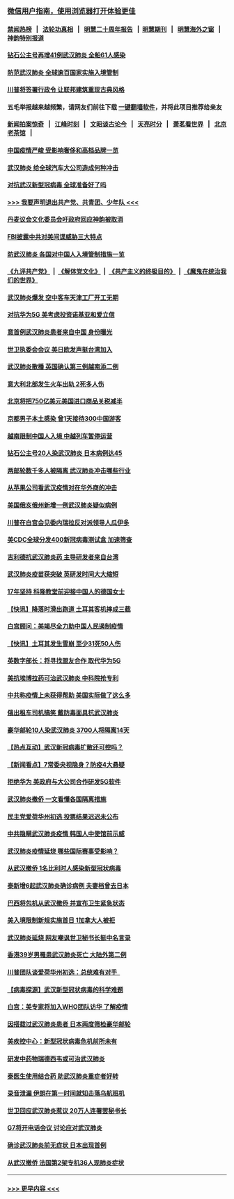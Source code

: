 ### [微信用户指南，使用浏览器打开体验更佳](https://github.com/gfw-breaker/banned-news1/blob/master/indexes/wechat-guide.md?t=0)
#### [禁闻热榜](热点新闻.md?t=0)  &nbsp;&nbsp;|&nbsp;&nbsp; [法轮功真相](https://github.com/gfw-breaker/truth/blob/master/README.md?t=0) &nbsp;&nbsp;|&nbsp;&nbsp; [明慧二十周年报告](https://github.com/gfw-breaker/mh-reports/blob/master/README.md?t=0) &nbsp;&nbsp;|&nbsp;&nbsp;[明慧期刊](https://github.com/gfw-breaker/mh-qikan) &nbsp;&nbsp;|&nbsp;&nbsp; [明慧海外之窗](https://github.com/gfw-breaker/mh-news/blob/master/README.md?t=0) &nbsp;&nbsp;|&nbsp;&nbsp; [神韵特别报道](https://github.com/gfw-breaker/mh-news/blob/master/shenyun.md?t=0)
#### [钻石公主号再增41例武汉肺炎 全船61人感染](../pages/nsc418/n11850401.md?t=02071644) 
#### [防范武汉肺炎 全球逾百国家实施入境管制](../pages/nsc418/n11850557.md?t=02071644) 
#### [川普将签署行政令 让联邦建筑重现古典风格](../pages/nsc418/n11850654.md?t=02071644) 
#### 五毛举报越来越频繁，请网友们前往下载 [一键翻墙软件](https://github.com/gfw-breaker/ssr-accounts)，并将此项目推荐给亲友
#### [新闻拍案惊奇](https://github.com/gfw-breaker/banned-news1/blob/master/pages/link4.md) &nbsp;&nbsp;|&nbsp;&nbsp; [江峰时刻](https://github.com/gfw-breaker/banned-news1/blob/master/pages/link4.md) &nbsp;&nbsp;|&nbsp;&nbsp; [文昭谈古论今](https://github.com/gfw-breaker/banned-news1/blob/master/pages/link4.md) &nbsp;&nbsp;|&nbsp;&nbsp; [天亮时分](https://github.com/gfw-breaker/banned-news1/blob/master/pages/link4.md) &nbsp;&nbsp;|&nbsp;&nbsp; [萧茗看世界](https://github.com/gfw-breaker/banned-news1/blob/master/pages/link4.md) &nbsp;&nbsp;|&nbsp;&nbsp; [北京老茶馆](https://github.com/gfw-breaker/banned-news1/blob/master/pages/link4.md) &nbsp;&nbsp;|&nbsp;&nbsp; 
#### [中国疫情严峻 受影响奢侈和高档品牌一览](../pages/nsc418/n11850319.md?t=02071644) 
#### [武汉肺炎 给全球汽车大公司造成何种冲击](../pages/nsc418/n11850056.md?t=02071644) 
#### [对抗武汉新型冠病毒 全球准备好了吗](../pages/nsc418/n11850142.md?t=02071644) 
#### [>>> 我要声明退出共产党、共青团、少年队 <<<](https://github.com/begood0513/goodnews/blob/master/quit/letter.md) 
#### [丹麦议会文化委员会吁政府回应神韵被取消](../pages/nsc418/n11849312.md?t=02071644) 
#### [FBI披露中共对美间谍威胁三大特点](../pages/nsc418/n11849700.md?t=02071644) 
#### [防武汉肺炎 各国对中国人入境管制措施一览](../pages/nsc418/n11838726.md?t=02071644) 
#### [《九评共产党》](https://github.com/begood0513/9ping.md/blob/master/README.md) &nbsp;|&nbsp; [《解体党文化》](../../../../jtdwh.md/blob/master/README.md)  &nbsp;|&nbsp; [《共产主义的终极目的》](../../../../gczydzjmd.md/blob/master/README.md) &nbsp;|&nbsp; [《魔鬼在统治我们的世界》](../../../../mgztzwmdsj.md/blob/master/README.md) 
#### [武汉肺炎爆发 空中客车天津工厂开工无期](../pages/nsc418/n11849634.md?t=02071644) 
#### [对抗华为5G 美考虑投资诺基亚和爱立信](../pages/nsc418/n11849510.md?t=02071644) 
#### [意首例武汉肺炎患者来自中国 身份曝光](../pages/nsc418/n11849454.md?t=02071644) 
#### [世卫执委会会议 美日欧发声挺台湾加入](../pages/nsc418/n11849433.md?t=02071644) 
#### [武汉肺炎散播 英国确认第三例越南添二例](../pages/nsc418/n11849439.md?t=02071644) 
#### [意大利北部发生火车出轨 2死多人伤](../pages/nsc418/n11848999.md?t=02071644) 
#### [北京将把750亿美元美国进口商品关税减半](../pages/nsc418/n11848896.md?t=02071644) 
#### [京都男子本土感染 曾1天接待300中国游客](../pages/nsc418/n11848641.md?t=02071644) 
#### [越南限制中国人入境 中越列车暂停运营](../pages/nsc418/n11847844.md?t=02071644) 
#### [钻石公主号20人染武汉肺炎 日本病例达45](../pages/nsc418/n11847823.md?t=02071644) 
#### [两邮轮数千多人被隔离 武汉肺炎冲击哪些行业](../pages/nsc418/n11847456.md?t=02071644) 
#### [从苹果公司看武汉疫情对在华外商的冲击](../pages/nsc418/n11847586.md?t=02071644) 
#### [美国俄亥俄州新增一例武汉肺炎疑似病例](../pages/nsc418/n11847714.md?t=02071644) 
#### [川普在白宫会见委内瑞拉反对派领导人瓜伊多](../pages/nsc418/n11847391.md?t=02071644) 
#### [美CDC全球分发400新冠病毒测试盒 加速筛查](../pages/nsc418/n11847260.md?t=02071644) 
#### [吉利德抗武汉肺炎药 主导研发者来自台湾](../pages/nsc418/n11847064.md?t=02071644) 
#### [武汉肺炎疫苗获突破 英研发时间大大缩短](../pages/nsc418/n11846915.md?t=02071644) 
#### [17年坚持 科隆教堂前迎接中国人的德国女士](../pages/nsc418/n11846781.md?t=02071644) 
#### [【快讯】降落时滑出跑道 土耳其客机摔成三截](../pages/nsc418/n11847021.md?t=02071644) 
#### [白宫顾问：美竭尽全力助中国人民遏制疫情](../pages/nsc418/n11846756.md?t=02071644) 
#### [【快讯】土耳其发生雪崩 至少31死50人伤](../pages/nsc418/n11846680.md?t=02071644) 
#### [英数字部长：将寻找盟友合作 取代华为5G](../pages/nsc418/n11846485.md?t=02071644) 
#### [美抗埃博拉药可治武汉肺炎 中科院抢专利](../pages/nsc418/n11846409.md?t=02071644) 
#### [中共称疫情上未获得帮助 美国实际做了这么多](../pages/nsc418/n11846008.md?t=02071644) 
#### [俄出租车司机搞笑 戴防毒面具抗武汉肺炎](../pages/nsc418/n11845703.md?t=02071644) 
#### [豪华邮轮10人染武汉肺炎 3700人将隔离14天](../pages/nsc418/n11845543.md?t=02071644) 
#### [【热点互动】武汉新冠病毒扩散还可控吗？](../pages/nsc418/n11844750.md?t=02071644) 
#### [【新闻看点】7常委央视隐身？防疫4大悬疑](../pages/nsc418/n11844611.md?t=02071644) 
#### [拒绝华为 美政府与大公司合作研发5G软件](../pages/nsc418/n11844625.md?t=02071644) 
#### [武汉肺炎撤侨 一文看懂各国隔离措施](../pages/nsc418/n11844216.md?t=02071644) 
#### [民主党爱荷华州初选 投票结果迟迟未公布](../pages/nsc418/n11844207.md?t=02071644) 
#### [中共隐瞒武汉肺炎疫情 韩国人中使馆前示威](../pages/nsc418/n11844084.md?t=02071644) 
#### [武汉肺炎疫情延烧 哪些国际赛事受影响？](../pages/nsc418/n11843958.md?t=02071644) 
#### [从武汉撤侨 1名比利时人感染新型冠状病毒](../pages/nsc418/n11843977.md?t=02071644) 
#### [泰新增6起武汉肺炎确诊病例 夫妻档曾去日本](../pages/nsc418/n11843900.md?t=02071644) 
#### [巴西将包机从武汉撤侨 并宣布卫生紧急状态](../pages/nsc418/n11843418.md?t=02071644) 
#### [美入境限制新规实施首日 1加拿大人被拒](../pages/nsc418/n11843058.md?t=02071644) 
#### [武汉肺炎延烧 网友嘲讽世卫秘书长挺中名言录](../pages/nsc418/n11843056.md?t=02071644) 
#### [香港39岁男罹患武汉肺炎死亡 大陆外第二例](../pages/nsc418/n11843026.md?t=02071644) 
#### [川普团队谈爱荷华州初选：总统难有对手  ](../pages/nsc418/n11842867.md?t=02071644) 
#### [【病毒探源】武汉新型冠状病毒的科学难题](../pages/nsc418/n11842176.md?t=02071644) 
#### [白宫：美专家将加入WHO团队访华 了解疫情](../pages/nsc418/n11842198.md?t=02071644) 
#### [因搭载过武汉肺炎患者 日本两度筛检豪华邮轮](../pages/nsc418/n11842447.md?t=02071644) 
#### [美疾控中心：新型冠状病毒危机前所未有](../pages/nsc418/n11842406.md?t=02071644) 
#### [研发中药物瑞德西韦或可治武汉肺炎](../pages/nsc418/n11842100.md?t=02071644) 
#### [泰医生使用结合药 助武汉肺炎重症者好转](../pages/nsc418/n11842096.md?t=02071644) 
#### [录音泄漏 伊朗在第一时间就知击落乌航班机](../pages/nsc418/n11842002.md?t=02071644) 
#### [世卫回应武汉肺炎惹议 20万人连署罢秘书长](../pages/nsc418/n11841664.md?t=02071644) 
#### [G7将开电话会议 讨论应对武汉肺炎](../pages/nsc418/n11841658.md?t=02071644) 
#### [确诊武汉肺炎前无症状 日本出现首例](../pages/nsc418/n11841567.md?t=02071644) 
#### [从武汉撤侨 法国第2架专机36人现肺炎症状](../pages/nsc418/n11841382.md?t=02071644) 

----
#### [ >>> 更早内容 <<< ](../indexes/nsc418-earlier.md)
